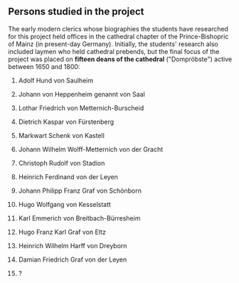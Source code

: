 
<h2>Persons studied in the project</h2>

<p>The early modern clerics whose biographies the students have researched for this project held offices in the cathedral chapter of the Prince-Bishopric of Mainz (in present-day Germany). Initially, the students' research also included laymen who held cathedral prebends, but the final focus of the project was placed on <strong>fifteen deans of the cathedral</strong> ("Dompröbste") active between 1650 and 1800:</p>

1) Adolf Hund von Saulheim  

2) Johann von Heppenheim genannt von Saal  

3) Lothar Friedrich von Metternich-Burscheid  

4) Dietrich Kaspar von Fürstenberg  

5) Markwart Schenk von Kastell  

6) Johann Wilhelm Wolff-Metternich von der Gracht  

7) Christoph Rudolf von Stadion  

8) Heinrich Ferdinand von der Leyen  

9) Johann Philipp Franz Graf von Schönborn  

10) Hugo Wolfgang von Kesselstatt  

11) Karl Emmerich von Breitbach-Bürresheim  

12) Hugo Franz Karl Graf von Eltz  

13) Heinrich Wilhelm Harff von Dreyborn 

14) Damian Friedrich Graf von der Leyen  

15) ?


